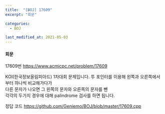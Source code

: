 ```yaml
---
title:  "[BOJ] 17609"
excerpt: "회문"

categories:
  - BOJ

last_modified_at: 2021-05-03
---
```


#### 회문

17609번 <https://www.acmicpc.net/problem/17609>

KOI(한국정보올림피아드) 1차대회 문제입니다.
투 포인터를 이용해 왼쪽과 오른쪽에서부터 하나씩 비교해가다가<br>
다른 문자가 나오면 그 왼쪽의 문자와 오른쪽의 문자를 뺀<br>
각각의 두가지 경우에 대해 palindrome 검사를 하면 됩니다.

정답 코드 <https://github.com/Geniemo/BOJ/blob/master/17609.cpp>